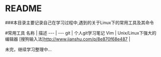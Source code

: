 # README


###本目录主要记录自己在学习过程中,遇到的关于Linux下的常用工具及其命令



#常用工具
 名称 | 描述 
--- | --- 
git | 个人git学习笔记
Vim | Unix/Linux下强大的编辑器
[搜狗输入法]http://www.jianshu.com/p/8e870f68e487 |

未完，继续学习整理中...
